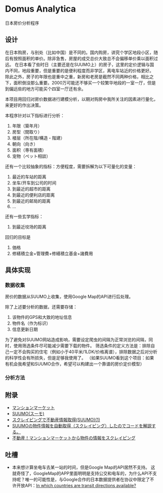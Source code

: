 # Domus Analytica

日本房价分析程序

## 设计

在日本购房，与别处（比如中国）是不同的。国内购房，讲究个学区地段小区，随后有按照面积的单价。除非急售，房屋的成交总价大致总不会偏移单价乘以面积过远。
在日本看了些时日（主要还是在SUUMO上）的房子，这里的定价逻辑与国内不同，地段重要，但是重要的是便利程度而非学区，离电车站近的价格更好。
除此之外，房子的年限也是重中之重，新房和老房是截然不同两种价格，相比之下，面积倒没那么重要。2000万可能还不够买一个较繁华地段的一室一厅，但是到偏远些的地方可能买个四室一厅还有余。

本项目用回归对房价数据进行建模分析，以期对购房中我所关注的因素进行量化，来更好的作出决策。

本程序针对以下指标进行分析：

1. 年限（築年月）
2. 房型（間取り）
3. 楼层（所在階/構造・階建）
4. 朝向（向き）
5. 面积（専有面積）
6. 宠物（ペット相談）

还有一个比较抽象的指标：方便程度，需要拆解为以下可量化的变量：
1. 最近的车站的距离
2. 坐车/开车到公司的时间
3. 到最近的超市的距离
4. 到最近的便利店的距离
5. 到最近的邮局的距离
6. ...

还有一些玄学指标：
1. 到最近坟场的距离

回归的目标是

1. 価格
2. 修繕積立金+管理費+修繕積立基金+諸費用

## 具体实现

### 数据收集

房价的数据从SUUMO上收集，使用Google Map的API进行后处理。

除了上述要分析的数据，还需要存储：
1. 该物件的GPS和大致的地址信息
2. 物件名（作为标识）
3. 信息更新日期

为了避免对SUUMO网站造成影响，需要设定爬虫的间隔为正常浏览的间隔，同时，使用筛选条件尽可能减少需要下载的物件。
筛选条件的定义方法是：排除自己一定不会购买的住宅（例如小于40平米/1LDK/价格离谱），排除数据之后对分析的科学性会有所损失，但是足够我使用了。
（如果SUUMO看到这个项目：如果有机会我希望和SUUMO合作，希望可以构建出一个靠谱的房价定价模型）

### 分析方法


## 附录

- [マンションマーケット](https://mansion-market.com/)
- [SUUMO(スーモ)](https://suumo.jp/)
- [スクレイピングで不動産情報取得(SUUMO)(1)](https://qiita.com/kyokohama66/items/30aaacec0bb5c8bd7993)
- [SUUMOの物件情報を自動取得（スクレイピング）したのでコードを解説する。](https://qiita.com/tomyu/items/a08d3180b7cbe63667c9)
- [不動産！マンションマーケットから物件の情報をスクレイピング ](https://note.com/11210858628/n/nd7b69cf8530a)

## 吐槽

- 本来想计算坐电车去某一站的时间，但是Google Map的API居然不支持。 这就奇怪了，GoogleMap的APP里面明明是支持公交和电车的，为什么API不支持呢？唯一的可能性是，与Google合作的日本数据提供者在协议中限定了不许开放API：[In which countries are transit directions available? ](https://developers.google.com/maps/faq#transit_directions_countries)
